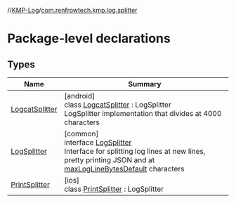 //[KMP-Log](../../index.md)/[com.renfrowtech.kmp.log.splitter](index.md)

# Package-level declarations

## Types

| Name | Summary |
|---|---|
| [LogcatSplitter](-logcat-splitter/index.md) | [android]<br>class [LogcatSplitter](-logcat-splitter/index.md) : LogSplitter<br>LogSplitter implementation that divides at 4000 characters |
| [LogSplitter](-log-splitter/index.md) | [common]<br>interface [LogSplitter](-log-splitter/index.md)<br>Interface for splitting log lines at new lines, pretty printing JSON and at [maxLogLineBytesDefault](-log-splitter/max-log-line-bytes-default.md) characters |
| [PrintSplitter](-print-splitter/index.md) | [ios]<br>class [PrintSplitter](-print-splitter/index.md) : LogSplitter |
